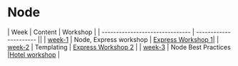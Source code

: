 # Node

| Week | Content | Workshop |
| ------------------------------- | ---------------------- ||
| [week-1](./week-1/lesson.md) | Node, Express workshop | [Express Workshop 1](./week-1/workshop.md)|
| [week-2](./week-2/lesson.md) | Templating | [Express Workshop 2](./week-2/lesson.md#workshop) |
| [week-3](./week-3/lesson.md) | Node Best Practices |[Hotel workshop](./week-3/workshop.md) |
